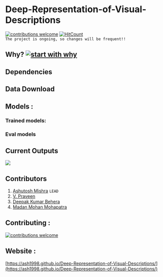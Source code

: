 # Deep-Representation-of-Visual-Descriptions
[![contributions welcome](https://img.shields.io/badge/contributions-welcome-brightgreen.svg?style=flat)](https://github.com/ASH1998/Deep-Representation-of-Visual-Descriptions/issues)  [![HitCount](http://hits.dwyl.io/ASH1998/Deep-Representation-of-Visual-Descriptions.svg)](http://hits.dwyl.io/ASH1998/Deep-Representation-of-Visual-Descriptions)   
`The project is ongoing, so changes will be frequent!!`


## Why? [![start with why](https://img.shields.io/badge/start%20with-why%3F-brightgreen.svg?style=flat)](https://ash1998.github.io/Deep-Representation-of-Visual-Descriptions/)

## Dependencies

## Data Download

## Models :
### Trained models:
### Eval models


## Current Outputs
![](output/coco_DAMSM_2018_10_10_04_42_55/Image/attention_maps0.png)


## Contributors
1. [Ashutosh Mishra](https://github.com/ASH1998/) `LEAD`
2. [V. Praveen]()
3. [Deepak Kumar Behera]()
4. [Madan Mohan Mohapatra]()

## Contributing :
[![contributions welcome](https://img.shields.io/badge/contributions-welcome-brightgreen.svg?style=flat)](https://github.com/ASH1998/Deep-Representation-of-Visual-Descriptions/issues)

## Website :
[https://ash1998.github.io/Deep-Representation-of-Visual-Descriptions/](https://ash1998.github.io/Deep-Representation-of-Visual-Descriptions/)
